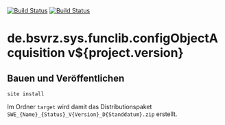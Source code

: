 [![Build Status](https://travis-ci.org/datenverteiler/de.bsvrz.sys.funclib.configObjectAcquisition.svg?branch=master)](https://travis-ci.org/datenverteiler/de.bsvrz.sys.funclib.configObjectAcquisition)
[![Build Status](https://api.bintray.com/packages/datenverteiler/maven/de.bsvrz.sys.funclib.configObjectAcquisition/images/download.svg)](https://bintray.com/datenverteiler/maven/de.bsvrz.sys.funclib.configObjectAcquisition)

de.bsvrz.sys.funclib.configObjectAcquisition v${project.version}
===================================================


Bauen und Veröffentlichen
-------------------------

    site install

Im Ordner `target` wird damit das Distributionspaket
`SWE_{Name}_{Status}_V{Version}_D{Standdatum}.zip` erstellt.
